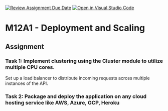 [![Review Assignment Due Date](https://classroom.github.com/assets/deadline-readme-button-24ddc0f5d75046c5622901739e7c5dd533143b0c8e959d652212380cedb1ea36.svg)](https://classroom.github.com/a/qda7rrqi)
[![Open in Visual Studio Code](https://classroom.github.com/assets/open-in-vscode-718a45dd9cf7e7f842a935f5ebbe5719a5e09af4491e668f4dbf3b35d5cca122.svg)](https://classroom.github.com/online_ide?assignment_repo_id=11825344&assignment_repo_type=AssignmentRepo)
# M12A1 - Deployment and Scaling

## Assignment
### Task 1: Implement clustering using the Cluster module to utilize multiple CPU cores.
Set up a load balancer to distribute incoming requests across multiple instances of the API.

### Task 2: Package and deploy the application on any cloud hosting service like AWS, Azure, GCP, Heroku
